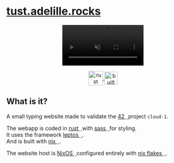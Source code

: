 <!-- url -->
<h1>
    <a href="https://tust.adelille.rocks">
        tust.adelille.rocks
    </a>
</h1>

<!-- preview -->
<p align="center">
    <video width="42%" autoplay loop muted playsinline>
        <source src="https://raw.githubusercontent.com/Alexdelia/42-cloud-1/main/preview.mp4" type="video/mp4">
        Your browser does not support the video tag to be able to see the preview.
    </video>
</p>

<!-- badges -->
<p align="center">
	<a href="https://rustacean.net/">
		<img align="center"
			height="38vw"
			alt="rust ferris"
			src="https://rustacean.net/favicon.png"
		/>
	</a>
	<a href="https://builtwithnix.org">
		<img align="center"
			height="34vw"
			alt="built with nix"
			src="https://builtwithnix.org/badge.svg"
		/>
	</a>
</p>

## What is it?

<p>
    <div>
        A small typing website made to validate the
        <a href="https://42.fr/en/homepage/">
            42
            <img
                alt="42"
                height="2rem"
                src="https://simpleicons.org/icons/42.svg"
            />
        </a>
        project <code>cloud-1</code>.
</p>

<p>
    <div>
        The webapp is coded in
        <a href="https://www.rust-lang.org/">
            rust
            <img
                alt="rust"
                height="2rem"
                src="https://simpleicons.org/icons/rust.svg"
            />
        </a>
        with
        <a href="https://sass-lang.com/">
            sass
            <img
                alt="sass"
                height="2rem"
                src="https://simpleicons.org/icons/sass.svg"
            />
        </a>
        for styling.
    </div>
    <div>
        It uses the framework
        <a href="https://leptos.dev/">
            leptos
            <img
                alt="leptos"
                height="2rem"
                src="https://simpleicons.org/icons/leptos.svg"
            />
        </a>
        .
    </div>
    <div>
        And is built with
        <a href="https://nixos.org/">
            nix
            <img
                alt="nix"
                height="2rem"
                src="https://simpleicons.org/icons/nixos.svg"
            />
        </a>
        .
    </div>
</p>

<p>
    <div>
        The website host is
        <a href="https://nixos.org/">
            NixOS
            <img
                alt="nix"
                height="2rem"
                src="https://simpleicons.org/icons/nixos.svg"
            />
        </a>
        configured entirely with
        <a href="https://nixos.wiki/wiki/Flakes">
            nix flakes
            <img
                alt="nix"
                height="2rem"
                src="https://simpleicons.org/icons/nixos.svg"
            />
        </a>
        .
    </div>
</p>
